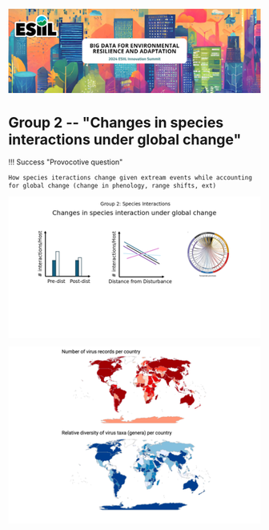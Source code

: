![](./assets/esiil_content/Summit_Header.png)

# Group 2 --  "Changes in species interactions under global change"

!!! Success "Provocotive question"

    How species iteractions change given extream events while accounting for global change (change in phenology, range shifts, ext)


![](./assets/Group2_figure.png)


![](./assets/group2_gbif_diversity.png)